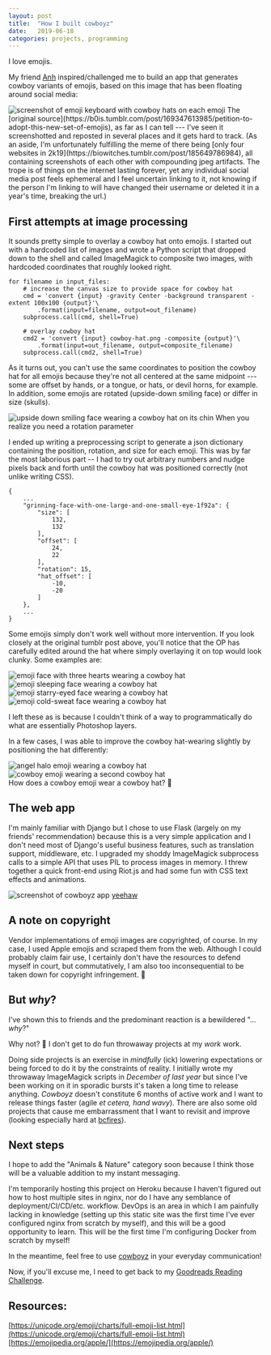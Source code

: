 ```yaml
---
layout: post
title:  "How I built cowboyz"
date:   2019-06-18
categories: projects, programming
---
```


I love emojis.

My friend [Anh](https://twitter.com/euphens) inspired/challenged me to build an app that generates cowboy variants of emojis, based on this image that has been floating around social media:

<img src="/images/posts/2019-06-18-cowboyz/cowboyz_reference.png" alt="screenshot of emoji keyboard with cowboy hats on each emoji">
The [original source](https://b0is.tumblr.com/post/169347613985/petition-to-adopt-this-new-set-of-emojis), as far as I can tell --- I've seen it screenshotted and reposted in several places and it gets hard to track. (As an aside, I'm unfortunately fulfilling the meme of there being [only four websites in 2k19](https://biowitches.tumblr.com/post/185649786984), all containing screenshots of each other with compounding jpeg artifacts. The trope is of things on the internet lasting forever, yet any individual social media post feels ephemeral and I feel uncertain linking to it, not knowing if the person I'm linking to will have changed their username or deleted it in a year's time, breaking the url.)

## First attempts at image processing

It sounds pretty simple to overlay a cowboy hat onto emojis. I started out with a hardcoded list of images and wrote a Python script that dropped down to the shell and called ImageMagick to composite two images, with hardcoded coordinates that roughly looked right.

```
for filename in input_files:
    # increase the canvas size to provide space for cowboy hat
    cmd = 'convert {input} -gravity Center -background transparent -extent 100x100 {output}'\
        .format(input=filename, output=out_filename)
    subprocess.call(cmd, shell=True)

    # overlay cowboy hat
    cmd2 = 'convert {input} cowboy-hat.png -composite {output}'\
        .format(input=out_filename, output=composite_filename)
    subprocess.call(cmd2, shell=True)
```

As it turns out, you can't use the same coordinates to position the cowboy hat for all emojis because they're not all centered at the same midpoint --- some are offset by hands, or a tongue, or hats, or devil horns, for example. In addition, some emojis are rotated (upside-down smiling face) or differ in size (skulls).

<img class="real-size" src="/images/posts/2019-06-18-cowboyz/upside-down-face-1f643_cowboyz.png" alt="upside down smiling face wearing a cowboy hat on its chin">
<span class="caption">When you realize you need a rotation parameter</span>

I ended up writing a preprocessing script to generate a json dictionary containing the position, rotation, and size for each emoji. This was by far the most laborious part -- I had to try out arbitrary numbers and nudge pixels back and forth until the cowboy hat was positioned correctly (not unlike writing CSS).

```
{
    ...
    "grinning-face-with-one-large-and-one-small-eye-1f92a": {
        "size": [
            132,
            132
        ],
        "offset": [
            24,
            22
        ],
        "rotation": 15,
        "hat_offset": [
            -10,
            -20
        ]
    },
    ...
}
```

Some emojis simply don't work well without more intervention. If you look closely at the original tumblr post above, you'll notice that the OP has carefully edited around the hat where simply overlaying it on top would look clunky. Some examples are:

<div class="inline-images">
    <img class="real-size" src="/images/posts/2019-06-18-cowboyz/smiling-face-with-smiling-eyes-and-three-hearts-1f970_cowboyz.png" alt="emoji face with three hearts wearing a cowboy hat">
    <img class="real-size" src="/images/posts/2019-06-18-cowboyz/sleeping-face-1f634_cowboyz.png" alt="emoji sleeping face wearing a cowboy hat">
    <img class="real-size" src="/images/posts/2019-06-18-cowboyz/grinning-face-with-star-eyes-1f929_cowboyz.png" alt="emoji starry-eyed face wearing a cowboy hat">
    <img class="real-size" src="/images/posts/2019-06-18-cowboyz/face-with-cold-sweat-1f613_cowboyz.png" alt="emoji cold-sweat face wearing a cowboy hat">
</div>

I left these as is because I couldn't think of a way to programmatically do what are essentially Photoshop layers.

In a few cases, I was able to improve the cowboy hat-wearing slightly by positioning the hat differently:

<div class="inline-images">
    <img class="real-size" src="/images/posts/2019-06-18-cowboyz/smiling-face-with-halo-1f607_cowboyz.png" alt="angel halo emoji wearing a cowboy hat">
    <img class="real-size" src="/images/posts/2019-06-18-cowboyz/face-with-cowboy-hat-1f920_cowboyz.png" alt="cowboy emoji wearing a second cowboy hat">
</div>
<span class="caption">How does a cowboy emoji wear a cowboy hat? 🤔</span>

## The web app

I'm mainly familiar with Django but I chose to use Flask (largely on my friends' recommendation) because this is a very simple application and I don't need most of Django's useful business features, such as translation support, middleware, etc. I upgraded my shoddy ImageMagick subprocess calls to a simple API that uses PIL to process images in memory. I threw together a quick front-end using Riot.js and had some fun with CSS text effects and animations.

<img src="/images/posts/2019-06-18-cowboyz/cowboyz_v1.png" alt="screenshot of cowboyz app">
<span class="caption"><a href="http://cowboyz.shirleyyin.com">yeehaw</a></span>

## A note on copyright

Vendor implementations of emoji images are copyrighted, of course. In my case, I used Apple emojis and scraped them from the web. Although I could probably claim fair use, I certainly don't have the resources to defend myself in court, but commutatively, I am also too inconsequential to be taken down for copyright infringement. 🤠

## But _why_?

I've shown this to friends and the predominant reaction is a bewildered "... _why_?"

Why not? 🤪 I don't get to do fun throwaway projects at my _work_ work.

Doing side projects is an exercise in _mindfully_ (ick) lowering expectations or being forced to do it by the constraints of reality. I initially wrote my throwaway ImageMagick scripts in _December of last year_ but since I've been working on it in sporadic bursts it's taken a long time to release anything. _Cowboyz_ doesn't constitute 6 months of active work and I want to release things faster (agile _et cetera, hand wavy_). There are also some old projects that cause me embarrassment that I want to revisit and improve (looking especially hard at [bcfires](http://bcfires.shirleyyin.com)).

## Next steps

I hope to add the "Animals & Nature" category soon because I think those will be a valuable addition to my instant messaging.

I'm temporarily hosting this project on Heroku because I haven't figured out how to host multiple sites in nginx, nor do I have any semblance of deployment/CI/CD/etc. workflow. DevOps is an area in which I am painfully lacking in knowledge (setting up this static site was the first time I've ever configured nginx from scratch by myself), and this will be a good opportunity to learn. This will be the first time I'm configuring Docker from scratch by myself!

In the meantime, feel free to use <a href="http://cowboyz.shirleyyin.com">cowboyz</a> in your everyday communication!

Now, if you'll excuse me, I need to get back to my [Goodreads Reading Challenge](https://twitter.com/theronalisa/status/1133936540642611200).

## Resources:

[https://unicode.org/emoji/charts/full-emoji-list.html](https://unicode.org/emoji/charts/full-emoji-list.html)
[https://emojipedia.org/apple/](https://emojipedia.org/apple/)